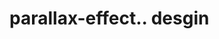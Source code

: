 # parallax-effect.. desgin                                                                                                                                                                                                                                                                                                                                                                                                    
